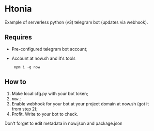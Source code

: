 # Htonia

Example of serverless python (v3) telegram bot (updates via webhook).

## Requires
 - Pre-configured telegram bot account;
 - Account at now.sh and it's tools

        npm i -g now

## How to
1. Make local cfg.py with your bot token;
2. ```now``` ;
3. Enable webhook for your bot at your project domain at now.sh (got it from step 2);
4. Profit. Write to your bot to check.

Don't forget to edit metadata in now.json and package.json


